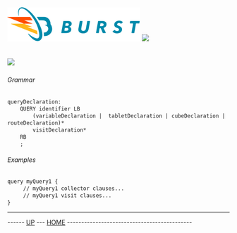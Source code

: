 ![Burst](../../../doc/burst_small.png "") ![](../hydra_small.png "")
--
     
![](queries.png "")
--

###### Grammar
    queryDeclaration:
        QUERY identifier LB
            (variableDeclaration |  tabletDeclaration | cubeDeclaration | routeDeclaration)*
            visitDeclaration*
        RB
        ;

###### Examples
    query myQuery1 { 
         // myQuery1 collector clauses...
         // myQuery1 visit clauses...
    }


---
------ [UP](../readme.md) ---  [HOME](../../readme.md) --------------------------------------------
